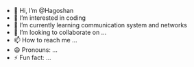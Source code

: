 - 👋 Hi, I’m @Hagoshan
- 👀 I’m interested in coding
- 🌱 I’m currently learning communication system and networks
- 💞️ I’m looking to collaborate on ...
- 📫 How to reach me ...
- 😄 Pronouns: ...
- ⚡ Fun fact: ...

<!---
Hagoshan/Hagoshan is a ✨ special ✨ repository because its `README.md` (this file) appears on your GitHub profile.
You can click the Preview link to take a look at your changes.
--->
